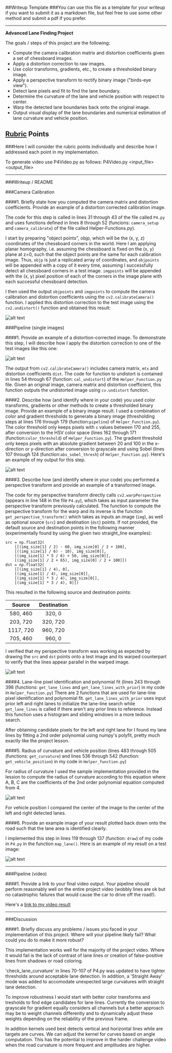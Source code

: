 ##Writeup Template
###You can use this file as a template for your writeup if you want to submit it as a markdown file, but feel free to use some other method and submit a pdf if you prefer.

---

**Advanced Lane Finding Project**

The goals / steps of this project are the following:

* Compute the camera calibration matrix and distortion coefficients given a set of chessboard images.
* Apply a distortion correction to raw images.
* Use color transforms, gradients, etc., to create a thresholded binary image.
* Apply a perspective transform to rectify binary image ("birds-eye view").
* Detect lane pixels and fit to find the lane boundary.
* Determine the curvature of the lane and vehicle position with respect to center.
* Warp the detected lane boundaries back onto the original image.
* Output visual display of the lane boundaries and numerical estimation of lane curvature and vehicle position.

[//]: # (Image References)

[image1]: ./examples/undistort_output.png "Undistorted"
[image2]: ./test_images/test1.jpg "Road Transformed"
[image3]: ./examples/binary_combo_example.jpg "Binary Example"
[image4]: ./output_images/perspective_straight_lines.jpg "Warp Example"
[image5]: ./examples/color_fit_lines.jpg "Fit Visual"
[image6]: ./examples/example_output.jpg "Output"
[image7]: ./output_images/calibration_example.png "Calibration Example"
[image8]: ./output_images/undistorted_example.png "Undistorted Example"
[image9]: ./output_images/threshold_example.png "Threshold Example"
[image10]: ./output_images/RCurve.png "Curvature Equation"
[image11]: ./output_images/P4_VideoScreenShot.png "Output Example"
[video1]: ./project_video_output.mp4 "Video"

## [Rubric](https://review.udacity.com/#!/rubrics/571/view) Points
###Here I will consider the rubric points individually and describe how I addressed each point in my implementation.

To generate video use P4Video.py as follows:
P4Video.py <input_file> <output_file>  

---
###Writeup / README

###Camera Calibration

####1. Briefly state how you computed the camera matrix and distortion coefficients. Provide an example of a distortion corrected calibration image.

The code for this step is called in lines 31 through 43 of the file called `P4.py` and uses functions defined in lines 8 through 52 (funcions: `camera_setup` and `camera_calibrate`) of the file called Helper-Functions.py).

I start by preparing "object points", objp, which will be the (x, y, z) coordinates of the chessboard corners in the world. Here I am applying planar homography, i.e. assuming the chessboard is fixed on the (x, y) plane at z=0, such that the object points are the same for each calibration image.  Thus, `objp` is just a replicated array of coordinates, and `objpoints` will be appended with a copy of it every time, assuming I successfully detect all chessboard corners in a test image.  `imgpoints` will be appended with the (x, y) pixel position of each of the corners in the image plane with each successful chessboard detection.  

I then used the output `objpoints` and `imgpoints` to compute the camera calibration and distortion coefficients using the `cv2.calibrateCamera()` function.  I applied this distortion correction to the test image using the `cv2.undistort()` function and obtained this result: 

![alt text][image7]

###Pipeline (single images)

####1. Provide an example of a distortion-corrected image.
To demonstrate this step, I will describe how I apply the distortion correction to one of the test images like this one:

![alt text][image8]

The output from `cv2.calibrateCamera()` includes camera matrix, `mtx` and distortion coefficients `dist`. The code for function to undistort is contained in lines 54 through 67 (function: `cal_undistort`) of the `Helper_Function.py` file. Given an original image, camera matrix and distortion coefficient, this function outputs the undistorted image using `cv.undistort` function.

####2. Describe how (and identify where in your code) you used color transforms, gradients or other methods to create a thresholded binary image.  Provide an example of a binary image result.
I used a combination of color and gradient thresholds to generate a binary image (thresholding steps at lines 176 through 179 (function:`pipeline`) of `Helper_Function.py`).  The color threshold only keeps pixels with `s` values between 170 and 255, after conversion to the HSV color space (lines 162 through 171 (function:`color_threshold`) of `Helper_Function.py`). The gradient threshold only keeps pixels with an absolute gradient between 20 and 100 in the x-direction or y-direction after conversion to grayscale and using Sobel (lines 107 through 124 (function:`abs_sobel_thresh`) of `Helper_Function.py`). Here's an example of my output for this step.

![alt text][image9]

####3. Describe how (and identify where in your code) you performed a perspective transform and provide an example of a transformed image.

The code for my perspective transform directly calls `cv2.warpPerspective` (appears in line 148 in the file `P4.py`), which takes as input parameter the perspective transform previously calculated. The function to compute the perspective transform for the warp and its inverse is the function `get_perspective_transform()` which takes as inputs an image (`img`), as well as optional source (`src`) and destination (`dst`) points. If not provided, the default source and destination points in the following manner (experimentally found by using the given two straight_line examples):

```
src = np.float32(
    [[(img_size[1] / 2) - 60, img_size[0] / 2 + 100],
    [((img_size[1] / 6) - 10), img_size[0]],
    [(img_size[1] * 5 / 6) + 50, img_size[0]],
    [(img_size[1] / 2 + 65), img_size[0] / 2 + 100]])
dst = np.float32(
    [[(img_size[1] / 4), 0],
    [(img_size[1] / 4), img_size[0]],
    [(img_size[1] * 3 / 4), img_size[0]],
    [(img_size[1] * 3 / 4), 0]])

```
This resulted in the following source and destination points:

| Source        | Destination   | 
|:-------------:|:-------------:| 
| 580, 460      | 320, 0        | 
| 203, 720      | 320, 720      |
| 1117, 720     | 960, 720      |
| 705, 460      | 960, 0        |

I verified that my perspective transform was working as expected by drawing the `src` and `dst` points onto a test image and its warped counterpart to verify that the lines appear parallel in the warped image.

![alt text][image4]

####4. Lane-line pixel identification and polynomial fit (lines 243 through 398 (functions: `get_lane_lines` and `get_lane_lines_with_prior`) in my code in `Helper_function.py`)
There are 2 functions that are used for lane-line pixel identification and polynomial fit. `get_lane_lines_with_prior` uses input prior left and right lanes to initialize the lane-line search while `get_lane_lines` is called if there aren't any prior lines to reference. Instead this function uses a histogram and sliding windows in a more tedious search. 

After obtaining candidate pixels for the left and right lane for I found my lane lines by fitting a 2nd order polynomial using numpy's polyfit, pretty much exactly like the project lesson.

####5. Radius of curvature and vehicle position (lines 483 through 505 (functions: `get_curvature`) and lines 536 through 542 (function: `get_vehicle_position`) in my code in `Helper_function.py`)

For radius of curvature I used the sample implementation provided in the lession to compute the radius of curvature according to this equation where A, B, C are the coefficients of the 2nd order polynomial equation computed from 4.

![alt text][image10]

For vehicle position I compared the center of the image to the center of the left and right detected lanes.

####6. Provide an example image of your result plotted back down onto the road such that the lane area is identified clearly.

I implemented this step in lines 119 through 137 (function: `draw`) of my code in `P4.py` in the function `map_lane()`.  Here is an example of my result on a test image:

![alt text][image11]

---

###Pipeline (video)

####1. Provide a link to your final video output.  Your pipeline should perform reasonably well on the entire project video (wobbly lines are ok but no catastrophic failures that would cause the car to drive off the road!).

Here's a [link to my video result](./project_video_output.mp4)

---

###Discussion

####1. Briefly discuss any problems / issues you faced in your implementation of this project.  Where will your pipeline likely fail?  What could you do to make it more robust?

This implementation works well for the majority of the project video. Where it would fail is the lack of contrast of lane lines or creation of false-positive lines from shadows or road coloring.

'check_lane_curvature' in lines 70-107 of P4.py was updated to have tighter thresholds around acceptable lane detection. In addition, a 'Straight Away' mode was added to accomodate unexpected large curvatures with straight lane detection.

To improve robustness I would start with better color transforms and tresholds to find edge candidates for lane lines. Currently the conversion to grayscale for gradient equally considers all channels but a better approach may be to weight channels differently and to dynamically adjust these weights depending on the reliability of the previous frame. 

In addition kernels used best detects vertical and horizontal lines while are targets are curves. We can adjust the kernel for curves based on angle computation. This has the potential to improve in the harder challenge video when the road curvature is more frequent and amplitudes are higher. 

